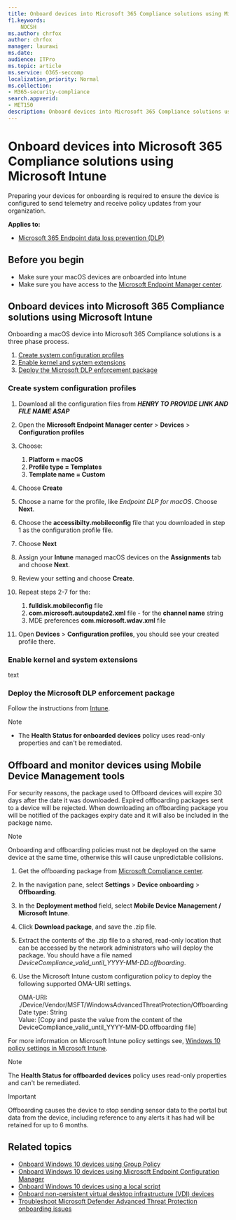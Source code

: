 ```yaml
---
title: Onboard devices into Microsoft 365 Compliance solutions using Microsoft Intune
f1.keywords:
    NOCSH
ms.author: chrfox
author: chrfox
manager: laurawi
ms.date:
audience: ITPro
ms.topic: article
ms.service: O365-seccomp
localization_priority: Normal
ms.collection: 
- M365-security-compliance 
search.appverid:
- MET150 
description: Onboard devices into Microsoft 365 Compliance solutions using Microsoft Intune
---
```


# Onboard devices into Microsoft 365 Compliance solutions using Microsoft Intune

Preparing your devices for onboarding is required to ensure the device is configured to send telemetry and receive policy updates from your organization.

**Applies to:**

- [Microsoft 365 Endpoint data loss prevention (DLP)](./endpoint-dlp-learn-about.md)
<!--- [Insider risk management](insider-risk-management.md#learn-about-insider-risk-management-in-microsoft-365)-->

<!-- DON'T KNOW IF THIS IS NEEDED You can use mobile device management (MDM) solutions to configure devices. Microsoft 365 information protection supports MDMs by providing OMA-URIs to create policies to manage devices.-->


## Before you begin

- Make sure your macOS devices are onboarded into Intune
- Make sure you have access to the [Microsoft Endpoint Manager center](https://endpoint.microsoft.com/#home).

## Onboard devices into Microsoft 365 Compliance solutions using Microsoft Intune

Onboarding a macOS device into Microsoft 365 Compliance solutions is a three phase process.

1. [Create system configuration profiles](#create-system-configuration-profiles)
1. [Enable kernel and system extensions](#enable-kernel-and-system-extensions)
1. [Deploy the Microsoft DLP enforcement package](#deploy-the-microsoft-dlp-enforcement-package)

### Create system configuration profiles

1. Download all the configuration files from ***HENRY TO PROVIDE LINK AND FILE NAME ASAP***

2. Open the **Microsoft Endpoint Manager center** > **Devices** > **Configuration profiles** 

3. Choose:
    1. **Platform = macOS**
    1. **Profile type = Templates**
    1. **Template name = Custom**

4. Choose **Create**

5. Choose a name for the profile, like *Endpoint DLP for macOS*. Choose **Next**.

6. Choose the **accessibilty.mobileconfig** file that you downloaded in step 1 as the configuration profile file.

7. Choose **Next**

8. Assign your **Intune** managed macOS devices on the **Assignments** tab and choose **Next**.

9. Review your setting and choose **Create**.

1. Repeat steps 2-7 for the:
    1. **fulldisk.mobileconfig** file
    1. **com.microsoft.autoupdate2.xml** file - for the **channel name** string 
    1. MDE preferences **com.microsoft.wdav.xml** file

10. Open **Devices** > **Configuration profiles**, you should see your created profile there.

### Enable kernel and system extensions
text

### Deploy the Microsoft DLP enforcement package

Follow the instructions from [Intune](/intune/advanced-threat-protection).

> [!NOTE]
> - The **Health Status for onboarded devices** policy uses read-only properties and can't be remediated.

## Offboard and monitor devices using Mobile Device Management tools

For security reasons, the package used to Offboard devices will expire 30 days after the date it was downloaded. Expired offboarding packages sent to a device will be rejected. When downloading an offboarding package you will be notified of the packages expiry date and it will also be included in the package name.

> [!NOTE]
> Onboarding and offboarding policies must not be deployed on the same device at the same time, otherwise this will cause unpredictable collisions.

1. Get the offboarding package from [Microsoft Compliance center](https://compliance.microsoft.com/).

2. In the navigation pane, select **Settings** > **Device onboarding** > **Offboarding**.

3. In the **Deployment method** field, select **Mobile Device Management / Microsoft Intune**.
    
4. Click **Download package**, and save the .zip file.

5. Extract the contents of the .zip file to a shared, read-only location that can be accessed by the network administrators who will deploy the package. You should have a file named *DeviceCompliance_valid_until_YYYY-MM-DD.offboarding*.

6. Use the Microsoft Intune custom configuration policy to deploy the following supported OMA-URI settings.

      OMA-URI: ./Device/Vendor/MSFT/WindowsAdvancedThreatProtection/Offboarding      
      Date type: String      
      Value: [Copy and paste the value from the content of the DeviceCompliance_valid_until_YYYY-MM-DD.offboarding file]

For more information on Microsoft Intune policy settings see, [Windows 10 policy settings in Microsoft Intune](/intune/deploy-use/windows-10-policy-settings-in-microsoft-intune).

> [!NOTE]
> The **Health Status for offboarded devices** policy uses read-only properties and can't be remediated.

> [!IMPORTANT]
> Offboarding causes the device to stop sending sensor data to the portal but data from the device, including reference to any alerts it has had will be retained for up to 6 months.

## Related topics
- [Onboard Windows 10 devices using Group Policy](device-onboarding-gp.md)
- [Onboard Windows 10 devices using Microsoft Endpoint Configuration Manager](device-onboarding-sccm.md)
- [Onboard Windows 10 devices using a local script](device-onboarding-script.md)
- [Onboard non-persistent virtual desktop infrastructure (VDI) devices](device-onboarding-vdi.md)
- [Troubleshoot Microsoft Defender Advanced Threat Protection onboarding issues](/windows/security/threat-protection/microsoft-defender-atp/troubleshoot-onboarding)